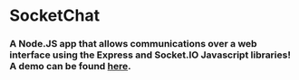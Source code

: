 # SocketChat

### A Node.JS app that allows communications over a web interface using the Express and Socket.IO Javascript libraries! A demo can be found [here](https://squad-chat.herokuapp.com).